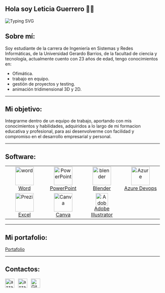 ## Hola soy Leticia Guerrero 👋😄

<img src="https://readme-typing-svg.herokuapp.com?size=18&center=true&vCenter=true&width=600&lines=Con+la+perseverancia+podr%C3%A1s+lograr+todo+lo+que+te+propongas.&color=DA70D6" alt="Typing SVG">

<h2>Sobre mí:</h2>
Soy estudiante de la carrera de Ingeniería en Sistemas y Redes Informáticas, de la Universidad Gerardo Barrios, de la facultad de ciencia 
y tecnología, actualmente cuento con 23 años de edad, tengo conocimientos en: 

  - Ofimática.
  - trabajo en equipo.
  - gestión de proyectos y testing. 
  - animación tridimensional 3D y 2D.
<hr>

<h2>Mi objetivo:</h2>
<p> Integrarme dentro de un equipo de trabajo, aportando con mis conocimientos y habilidades, adquiridos a lo largo de mi formacion educativa 
  y profesional, para asi desenvolverme con facilidad y compromiso en el desarrollo empresarial y personal.
</p>
<hr>

<h2>Software:</h2>
<p></p>

<table>
  <tr>
    <td align="center" width="25%">
      <a href="https://www.microsoft.com/es-es/microsoft-365/word" target="_blank" rel="noreferrer">
        <img src="https://img.icons8.com/?size=48&id=13674&format=png" alt="word" height="60"/>
        <br>Word
      </a>
    </td>
    <td align="center" width="25%">
      <a href="https://www.microsoft.com/es-es/microsoft-365/powerpoint" target="_blank" rel="noreferrer">
        <img src="https://img.icons8.com/?size=48&id=81726&format=png" alt="PowerPoint" height="60"/>
        <br>PowerPoint
      </a
    </td>
    <td align="center" width="25%">
      <a href="https://www.blender.org/" target="_blank" rel="noreferrer">
        <img src="https://download.blender.org/branding/community/blender_community_badge_white.svg" alt="blender" height="60"/>
        <br>Blender
      </a>
    </td>
    <td align="center" width="25%">
      <a href="https://azure.microsoft.com/es-es/products/devops" target="_blank" rel="noreferrer">
        <img src="https://img.icons8.com/?size=48&id=VLKafOkk3sBX&format=png" alt="Azure" height="60"/>
        <br>Azure Devops
      </a>
    </td>
  </tr>
  <tr>
    <td align="center" width="25%">
      <a href="https://www.microsoft.com/es-es/microsoft-365/excel" target="_blank" rel="noreferrer">
        <img src="https://img.icons8.com/?size=48&id=13654&format=png" alt="Prezi" height="60"/>
        <br>Excel
      </a>
    </td>
    <td align="center" width="25%">
      <a href="https://www.canva.com/" target="_blank" rel="noreferrer">
        <img src="https://github.com/USIS026920/USIS026920/assets/87837202/ea4c0e28-14b5-40b0-a111-e786ebdf4301" alt="Canva" height="60"/>
        <br>Canva
      </a>
    </td>
    <td align="center" width="25%">
      <a href="https://www.microsoft.com/en-us/microsoft-365/powerpoint" target="_blank" rel="noreferrer">
        <img src="https://img.icons8.com/?size=48&id=13631&format=png" alt="Adobe Illustrator" width="40" height="40"/>
        <br>Adobe Illustrator
      </a>
    </td>
  </tr>
</table>

<hr>

<h2>Mi portafolio:</h2>
<a href="https://leticiaguerrero.github.io/Portafolioleti/" target="_blank" rel="noreferrer">
  Portafolio
</a>
<hr>

<h2>Contactos:</h2>
<p>
  <a href="https://www.linkedin.com/in/leticia-guerrero-b136b0268/" target="blank"><img align="center"
    src="https://img.shields.io/badge/linkedin-%231DA1F2.svg?style=for-the-badge&logo=linkedin&logoColor=white"
    alt="azzar" height="30"/></a>&nbsp;&nbsp;
  <a href="mailto:lety280917@gmail.com" target="blank"><img align="center"
    src="https://img.shields.io/badge/gmail-EA4335.svg?style=for-the-badge&logo=gmail&logoColor=white"
    alt="azzar" height="30"/></a>&nbsp;&nbsp;
  <a href="https://github.com/LeticiaGuerrero" target="_blank">
    <img align="center" src="https://img.shields.io/badge/GitHub-100000?style=for-the-badge&logo=github&logoColor=white" alt="GitHub" height="30"/></a>&nbsp;&nbsp;
</p>

<!--
**LeticiaGuerrero/LeticiaGuerrero** is a ✨ _special_ ✨ repository because its `README.md` (this file) appears on your GitHub profile.

Here are some ideas to get you started:

- 🔭 I’m currently working on ...
- 🌱 I’m currently learning ...
- 👯 I’m looking to collaborate on ...
- 🤔 I’m looking for help with ...
- 💬 Ask me about ...
- 📫 How to reach me: ...
- 😄 Pronouns: ...
- ⚡ Fun fact: ...
-->

